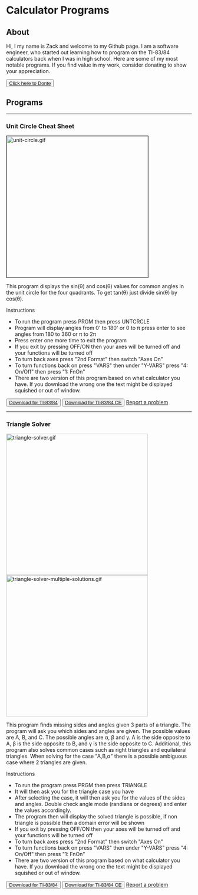 # Calculator Programs

## About

Hi, I my name is Zack and welcome to my Github page. I am a software engineer, who started out learning how to program on the TI-83/84 calculators back when I was in high school. Here are some of my most notable programs. If you find value in my work, consider donating to show your appreciation.

<button name="button"><a href="https://ko-fi.com/doboy">Click here to Donte</a></button>

## Programs

------

### Unit Circle Cheat Sheet

<img style="border: 1px solid black" alt="unit-circle.gif" src="/calculator-programs/resources/unit-circle/screenshots/unit-circle.gif" width="384"/>

This program displays the sin(θ) and cos(θ) values for common angles in the unit circle for the four quadrants. To get tan(θ) just divide sin(θ) by cos(θ).

Instructions
* To run the program press PRGM then press UNTCRCLE
* Program will display angles from 0' to 180' or 0 to π press enter to see angles from 180 to 360 or π to 2π
* Press enter one more time to exit the program
* If you exit by pressing OFF/ON then your axes will be turned off and your functions will be turned off
* To turn back axes press "2nd Format" then switch "Axes On"
* To turn functions back on press "VARS" then under "Y-VARS" press "4: On/Off" then press "1: FnOn"
* There are two version of this program based on what calculator you have. If you download the wrong one the text might be displayed squished or out of window.

<button name="button"><a href="/calculator-programs/resources/triangle/source/unit-circle.8xp">Download for TI-83/84</a></button>
<button name="button"><a href="/calculator-programs/resources/triangle/source/unit-circle.ce.8xp">Download for TI-83/84 CE</a></button>
<a href="https://docs.google.com/forms/d/e/1FAIpQLScgwDb1rQaONeA-CpU262AejZxel2nLh_u6gkYqZlEdTcJm0w/viewform?usp=sf_link">Report a problem</a>

------

### Triangle Solver

<img alt="triangle-solver.gif" src="/calculator-programs/resources/triangle/screenshots/triangle.gif" width="384"/>
<img alt="triangle-solver-multiple-solutions.gif" src="/calculator-programs/resources/triangle/screenshots/triangle-multiple-solutions.gif" width="384"/>

This program finds missing sides and angles given 3 parts of a triangle. The program will ask you which sides and angles are given. The possible values are A, B, and C. The possible angles are α, β and γ. A is the side opposite to A, β is the side opposite to B, and γ is the side opposite to C. Additional, this program also solves common cases such as right triangles and equilateral triangles. When solving for the case "A,B,α" there is a possible ambiguous case where 2 triangles are given.

Instructions
* To run the program press PRGM then press TRIANGLE
* It will then ask you for the triangle case you have
* After selecting the case, it will then ask you for the values of the sides and angles. Double check angle mode (randians or degrees) and enter the values accordingly.
* The program then will display the solved triangle is possible, if non triangle is possible then a domain error will be shown
* If you exit by pressing OFF/ON then your axes will be turned off and your functions will be turned off
* To turn back axes press "2nd Format" then switch "Axes On"
* To turn functions back on press "VARS" then under "Y-VARS" press "4: On/Off" then press "1: FnOn"
* There are two version of this program based on what calculator you have. If you download the wrong one the text might be displayed squished or out of window.

<button name="button"><a href="/calculator-programs/resources/triangle/source/triangle.8xp">Download for TI-83/84</a></button>
<button name="button"><a href="/calculator-programs/resources/triangle/source/triangle.ce.8xp">Download for TI-83/84 CE</a></button>
<a href="https://docs.google.com/forms/d/e/1FAIpQLScgwDb1rQaONeA-CpU262AejZxel2nLh_u6gkYqZlEdTcJm0w/viewform?usp=sf_link">Report a problem</a>

